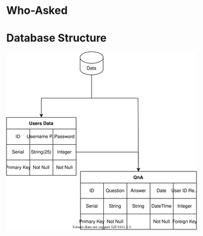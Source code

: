 # Who-Asked

# Database Structure
<img src = "https://github.com/WebAhead12/Who-Asked/blob/main/Database.svg"> </img>
